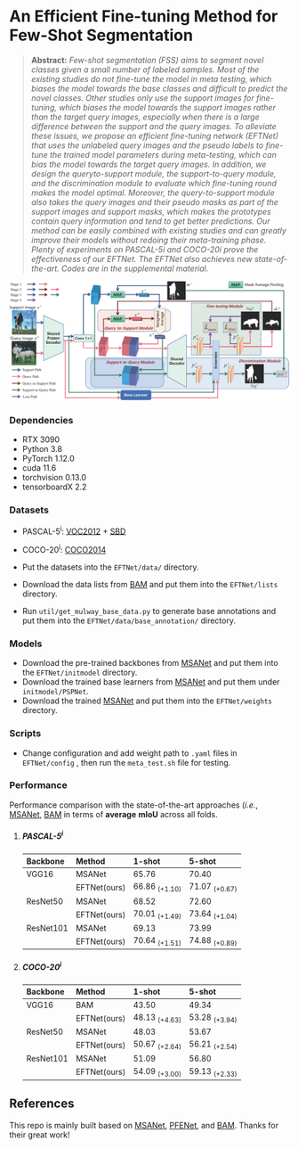 
# An Efficient Fine-tuning Method for Few-Shot Segmentation

> **Abstract:** *Few-shot segmentation (FSS) aims to segment novel classes given a small number of labeled samples. Most of the existing studies do not fine-tune the model in meta testing, which biases the model towards the base classes and difficult to predict the novel classes. Other studies only use the support images for fine-tuning, which biases the model towards the support images rather than the target query images, especially when there is a large difference between the support and the query images. To alleviate these issues, we propose an efficient fine-tuning network (EFTNet) that uses the unlabeled query images and the pseudo labels to fine-tune the trained model parameters during meta-testing, which can bias the model towards the target query images. In addition, we design the queryto-support module, the support-to-query module, and the discrimination module to evaluate which fine-tuning round makes the model optimal. Moreover, the query-to-support module also takes the query images and their pseudo masks as part of the support images and support masks, which makes the prototypes contain query information and tend to get better predictions. Our method can be easily combined with existing studies and can greatly improve their models without redoing their meta-training phase. Plenty of experiments on PASCAL-5i and COCO-20i prove the effectiveness of our EFTNet. The EFTNet also achieves new state-of-the-art. Codes are in the supplemental material.*

<p align="middle">
  <img src="figure/main.png">
</p>

### Dependencies

- RTX 3090
- Python 3.8
- PyTorch 1.12.0
- cuda 11.6
- torchvision 0.13.0
- tensorboardX 2.2

### Datasets

- PASCAL-5<sup>i</sup>:  [VOC2012](http://host.robots.ox.ac.uk/pascal/VOC/voc2012/) + [SBD](http://home.bharathh.info/pubs/codes/SBD/download.html)

- COCO-20<sup>i</sup>:  [COCO2014](https://cocodataset.org/#download)
- Put the datasets into the `EFTNet/data/` directory.
- Download the data lists from [BAM](https://github.com/chunbolang/BAM) and put them into the `EFTNet/lists` directory.
- Run `util/get_mulway_base_data.py` to generate base annotations and put them into the `EFTNet/data/base_annotation/` directory.

### Models

- Download the pre-trained backbones from [MSANet](https://github.com/AIVResearch/MSANet) and put them into the `EFTNet/initmodel` directory. 
- Download the trained base learners from [MSANet](https://github.com/AIVResearch/MSANet) and put them under `initmodel/PSPNet`. 
- Download the trained [MSANet](https://github.com/AIVResearch/MSANet) and put them into the `EFTNet/weights` directory.

### Scripts

- Change configuration and add weight path to `.yaml` files in `EFTNet/config` , then run the `meta_test.sh` file for testing.

### Performance

Performance comparison with the state-of-the-art approaches (*i.e.*, [MSANet](https://github.com/AIVResearch/MSANet), [BAM](https://github.com/chunbolang/BAM) in terms of **average** **mIoU** across all folds. 

1. ##### PASCAL-5<sup>i</sup>

   | Backbone  | Method      | 1-shot                   | 5-shot                   |
   | --------  | ----------- | ------------------------ | ------------------------ |
   | VGG16     | MSANet      | 65.76                    | 70.40                    |
   |           | EFTNet(ours)| 66.86 <sub>(+1.10)</sub> | 71.07 <sub>(+0.67)</sub> |
   | ResNet50  | MSANet      | 68.52                    | 72.60                    |
   |           | EFTNet(ours)| 70.01 <sub>(+1.49)</sub> | 73.64 <sub>(+1.04)</sub> |
   | ResNet101 | MSANet      | 69.13                    | 73.99                    |
   |           | EFTNet(ours)| 70.64 <sub>(+1.51)</sub> | 74.88 <sub>(+0.89)</sub> |

2. ##### COCO-20<sup>i</sup>

   | Backbone | Method      | 1-shot                   | 5-shot                   |
   | -------- | ----------- | ------------------------ | ------------------------ |
   | VGG16    | BAM         | 43.50                    | 49.34                    |
   |          | EFTNet(ours)| 48.13 <sub>(+4.63)</sub> | 53.28 <sub>(+3.94)</sub> |
   | ResNet50 | MSANet      | 48.03                    | 53.67                    |
   |          | EFTNet(ours)| 50.67 <sub>(+2.64)</sub> | 56.21 <sub>(+2.54)</sub> |
   | ResNet101| MSANet      | 51.09                    | 56.80                    |
   |          | EFTNet(ours)| 54.09 <sub>(+3.00)</sub> | 59.13 <sub>(+2.33)</sub> |
   




## References

This repo is mainly built based on [MSANet](https://github.com/AIVResearch/MSANet), [PFENet](https://github.com/dvlab-research/PFENet), and [BAM](https://github.com/chunbolang/BAM). Thanks for their great work!

````
